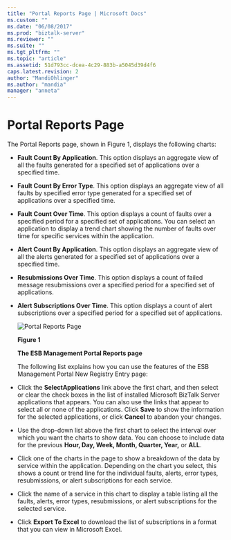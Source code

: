 ```yaml
---
title: "Portal Reports Page | Microsoft Docs"
ms.custom: ""
ms.date: "06/08/2017"
ms.prod: "biztalk-server"
ms.reviewer: ""
ms.suite: ""
ms.tgt_pltfrm: ""
ms.topic: "article"
ms.assetid: 51d793cc-dcea-4c29-883b-a5045d39d4f6
caps.latest.revision: 2
author: "MandiOhlinger"
ms.author: "mandia"
manager: "anneta"
---
```

# Portal Reports Page
The Portal Reports page, shown in Figure 1, displays the following charts:  

- **Fault Count By Application**. This option displays an aggregate view of all the faults generated for a specified set of applications over a specified time.  

- **Fault Count By Error Type**. This option displays an aggregate view of all faults by specified error type generated for a specified set of applications over a specified time.  

- **Fault Count Over Time**. This option displays a count of faults over a specified period for a specified set of applications. You can select an application to display a trend chart showing the number of faults over time for specific services within the application.  

- **Alert Count By Application**. This option displays an aggregate view of all the alerts generated for a specified set of applications over a specified time.  

- **Resubmissions Over Time**. This option displays a count of failed message resubmissions over a specified period for a specified set of applications.  

- **Alert Subscriptions Over Time**. This option displays a count of alert subscriptions over a specified period for a specified set of applications.  

  ![Portal Reports Page](../esb-toolkit/media/portalreportspage.gif "PortalReportsPage")  

  **Figure 1**  

  **The ESB Management Portal Reports page**  

  The following list explains how you can use the features of the ESB Management Portal New Registry Entry page:  

- Click the **SelectApplications** link above the first chart, and then select or clear the check boxes in the list of installed Microsoft BizTalk Server applications that appears. You can also use the links that appear to select all or none of the applications. Click **Save** to show the information for the selected applications, or click **Cancel** to abandon your changes.  

- Use the drop-down list above the first chart to select the interval over which you want the charts to show data. You can choose to include data for the previous **Hour, Day, Week, Month, Quarter, Year,** or **ALL**.  

- Click one of the charts in the page to show a breakdown of the data by service within the application. Depending on the chart you select, this shows a count or trend line for the individual faults, alerts, error types, resubmissions, or alert subscriptions for each service.  

- Click the name of a service in this chart to display a table listing all the faults, alerts, error types, resubmissions, or alert subscriptions for the selected service.  

- Click **Export To Excel** to download the list of subscriptions in a format that you can view in Microsoft Excel.
